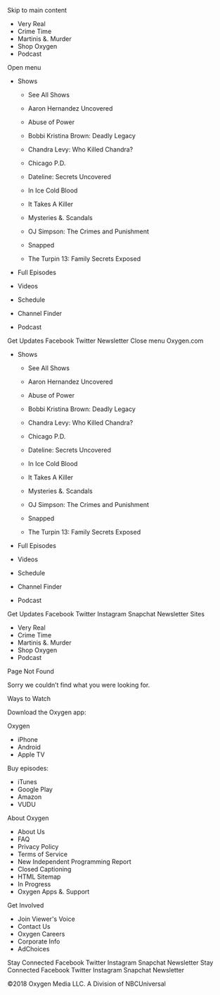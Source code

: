 Skip to main content

*   Very Real
*   Crime Time
*   Martinis &. Murder
*   Shop Oxygen
*   Podcast

Open menu

*   Shows
    
    *   See All Shows
    
    *   Aaron Hernandez Uncovered
    *   Abuse of Power
    *   Bobbi Kristina Brown: Deadly Legacy
    *   Chandra Levy: Who Killed Chandra?
    *   Chicago P.D.
    *   Dateline: Secrets Uncovered
    
    *   In Ice Cold Blood
    *   It Takes A Killer
    *   Mysteries &. Scandals
    *   OJ Simpson: The Crimes and Punishment
    *   Snapped
    *   The Turpin 13: Family Secrets Exposed
*   Full Episodes
*   Videos
*   Schedule
*   Channel Finder
*   Podcast

Get Updates Facebook Twitter Newsletter Close menu Oxygen.com

*   Shows
    
    *   See All Shows
    
    *   Aaron Hernandez Uncovered
    *   Abuse of Power
    *   Bobbi Kristina Brown: Deadly Legacy
    *   Chandra Levy: Who Killed Chandra?
    *   Chicago P.D.
    *   Dateline: Secrets Uncovered
    
    *   In Ice Cold Blood
    *   It Takes A Killer
    *   Mysteries &. Scandals
    *   OJ Simpson: The Crimes and Punishment
    *   Snapped
    *   The Turpin 13: Family Secrets Exposed
*   Full Episodes
*   Videos
*   Schedule
*   Channel Finder
*   Podcast

Get Updates Facebook Twitter Instagram Snapchat Newsletter Sites

*   Very Real
*   Crime Time
*   Martinis &. Murder
*   Shop Oxygen
*   Podcast

Page Not Found

Sorry we couldn’t find what you were looking for.

Ways to Watch

Download the Oxygen app:

Oxygen

*   iPhone
*   Android
*   Apple TV

Buy episodes:

*   iTunes
*   Google Play
*   Amazon
*   VUDU

About Oxygen

*   About Us
*   FAQ
*   Privacy Policy
*   Terms of Service
*   New Independent Programming Report
*   Closed Captioning
*   HTML Sitemap
*   In Progress
*   Oxygen Apps &. Support

Get Involved

*   Join Viewer's Voice
*   Contact Us
*   Oxygen Careers
*   Corporate Info
*   AdChoices

Stay Connected Facebook Twitter Instagram Snapchat Newsletter Stay Connected Facebook Twitter Instagram Snapchat Newsletter

©2018 Oxygen Media LLC. A Division of NBCUniversal